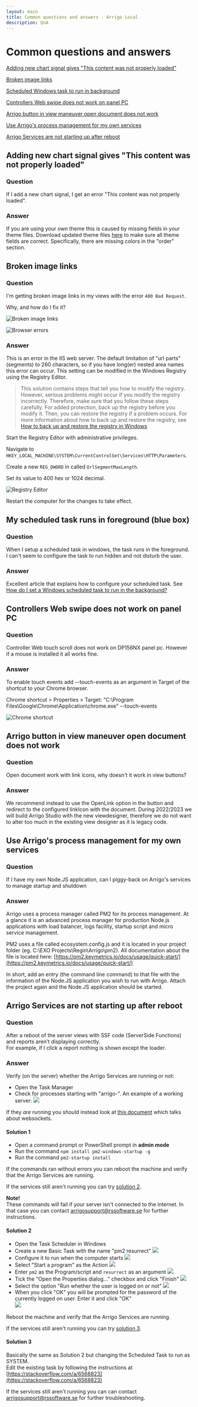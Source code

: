 ```yaml
---
layout: main
title: Common questions and answers - Arrigo Local
description: QnA
---
```


# Common questions and answers
[Adding new chart signal gives "This content was not properly loaded"](#adding-new-chart-signal-gives-this-content-was-not-properly-loaded)

[Broken image links](#broken-image-links)

[Scheduled Windows task to run in background](#my-scheduled-task-runs-in-foreground-blue-box)

[Controllers Web swipe does not work on panel PC](#question-2)

[Arrigo button in view maneuver open document does not work](#arrigo-button-in-view-maneuver-open-document-does-not-work)

[Use Arrigo's process management for my own services](#use-arrigos-process-management-for-my-own-services)

[Arrigo Services are not starting up after reboot](#arrigo-services-are-not-starting-up-after-reboot)

## Adding new chart signal gives "This content was not properly loaded"

### Question
If I add a new chart signal, I get an error "This content was not properly loaded".

### Answer
If you are using your own theme this is caused by missing fields in your theme files. Download updated theme files [here](https://releases.arrigo.se/theme_arrigo/) to make sure all theme fields are correct. Specifically, there are missing colors in the "order" section.

## Broken image links

### Question

I'm getting broken image links in my views with the error `400 Bad Request`.

Why, and how do I fix it?

![Broken image links](./images/broken_image_links_1.png)

![Browser errors](./images/broken_image_links_2.png)

### Answer

This is an error in the IIS web server. The default limitation of "url parts" (segments) to 260 characters, so if you have long(er) nested area names this error can occur. This setting can be modified in the Windows Registry using the Registry Editor.

> This solution contains steps that tell you how to modify the registry. However, serious problems might occur if you modify the registry incorrectly. Therefore, make sure that you follow these steps carefully. For added protection, back up the registry before you modify it. Then, you can restore the registry if a problem occurs. For more information about how to back up and restore the registry, see [How to back up and restore the registry in Windows](https://support.microsoft.com/help/322756)

Start the Registry Editor with administrative privileges.

Navigate to `HKEY_LOCAL_MACHINE\SYSTEM\CurrentControlSet\Services\HTTP\Parameters`.

Create a new `REG_DWORD` in called `UrlSegmentMaxLength`.

Set its value to 400 hex or 1024 decimal.

![Registry Editor](./images/broken_image_links_3.png)

Restart the computer for the changes to take effect.

## My scheduled task runs in foreground (blue box)

### Question 

When I setup a scheduled task in windows, the task runs in the foreground. I can't seem to configure the task to run hidden and not disturb the user.

### Answer

Excellent article that explains how to configure your scheduled task.
See [How do I set a Windows scheduled task to run in the background?](https://stackoverflow.com/questions/6568736/how-do-i-set-a-windows-scheduled-task-to-run-in-the-background)

## Controllers Web swipe does not work on panel PC

### Question
Controller Web touch scroll does not work on DP156NX panel pc. However if a mouse is installed it all works fine.

### Answer
To enable touch events add --touch-events as an argument in Target of the shortcut to your Chrome browser.

Chrome shortcut > Properties > 
Target: "C:\Program Files\Google\Chrome\Application\chrome.exe" --touch-events

![Chrome shortcut](./images/image.png)

## Arrigo button in view maneuver open document does not work

### Question
Open document work with link icons, why doesn't it work in view buttons?

### Answer
We recommend instead to use the OpenLink option in the button and redirect to the configured linkIcon with the document.
During 2022/2023 we will build Arrigo Studio with the new viewdesigner, therefore we do not want to alter too much in the existing view designer as it is legacy code.

## Use Arrigo's process management for my own services

### Question
If I have my own Node.JS application, can I piggy-back on Arrigo's services to manage startup and shutdown

### Answer
Arrigo uses a process manager called PM2 for its process management. At a glance it is an advanced process manager for production Node.js applications with load balancer, logs facility, startup script and micro service management.

PM2 uses a file called ecosystem.config.js and it is located in your project folder (eg. C:\EXO Projects\Regin\Arrigo\pm2). All documentation about the file is located here: 
[https://pm2.keymetrics.io/docs/usage/quick-start/](https://pm2.keymetrics.io/docs/usage/quick-start/)

In short, add an entry (the command line command) to that file with the information of the Node.JS application you wish to run with Arrigo. 
Attach the project again and the Node.JS application should be started. 

## Arrigo Services are not starting up after reboot

### Question

After a reboot of the server  views with SSF code (ServerSide Functions) and reports aren't displaying correctly.  
For example, if I click a report nothing is shown except the loader.

### Answer

Verify (on the server) whether the Arrigo Services are running or not:

* Open the Task Manager
* Check for processes starting with "arrigo-". An example of a working server:
  ![](./images/pm2_resurrect_task_manager_1.png)

If they _are_ running you should instead look at [this document](https://releases.arrigo.se/help/websockets.html) which talks about websockets.

#### Solution 1

* Open a command prompt or PowerShell prompt in **admin mode**
* Run the command `npm install pm2-windows-startup -g`
* Run the command `pm2-startup install`

If the commands ran without errors you can reboot the machine and verify that the Arrigo Services are running.

If the services still aren't running you can try [solution 2](#solution-2).

**Note!**  
These commands will fail if your server isn't connected to the internet. In that case you can contact arrigosupport@rssoftware.se for further instructions.

#### Solution 2

* Open the Task Scheduler in Windows
* Create a new Basic Task with the name "pm2 resurrect"
  ![](./images/pm2_resurrect_basic_task_1.png)
* Configure it to run when the computer starts
  ![](./images/pm2_resurrect_basic_task_2.png)
* Select "Start a program" as the Action
  ![](./images/pm2_resurrect_basic_task_3.png)
* Enter `pm2` as the Program/script and `resurrect` as an argument
  ![](./images/pm2_resurrect_basic_task_4.png)
* Tick the "Open the Properties dialog..." checkbox and click "Finish"
  ![](./images/pm2_resurrect_basic_task_5.png)
* Select the option "Run whether the user is logged on or not"
  ![](./images/pm2_resurrect_basic_task_6.png)
* When you click "OK" you will be prompted for the password of the currently logged on user. Enter it and click "OK"  
  ![](./images/pm2_resurrect_basic_task_7.png)

Reboot the machine and verify that the Arrigo Services are running.

If the services still aren't running you can try [solution 3](#solution-3).

#### Solution 3

Basically the same as Solution 2 but changing the Scheduled Task to run as SYSTEM.  
Edit the existing task by following the instructions at [https://stackoverflow.com/a/6568823](https://stackoverflow.com/a/6568823)

If the services still aren't running you can can contact arrigosupport@rssoftware.se for further troubleshooting.
